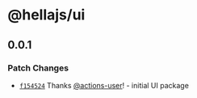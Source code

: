 # @hellajs/ui

## 0.0.1

### Patch Changes

- [`f154524`](https://github.com/omilli/hellajs/commit/f1545246def013d7962f4220621d3fe1333d4a9d) Thanks [@actions-user](https://github.com/actions-user)! - initial UI package
